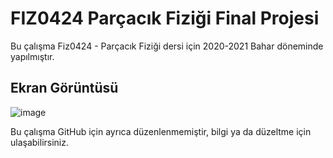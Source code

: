# FIZ0424 Parçacık Fiziği Final Projesi
Bu çalışma Fiz0424 - Parçacık Fiziği dersi için 2020-2021 Bahar döneminde yapılmıştır.

## Ekran Görüntüsü
![image](https://user-images.githubusercontent.com/85988507/183419263-5deec0d3-772b-4049-8cc7-b35beadb67f5.png)


Bu çalışma GitHub için ayrıca düzenlenmemiştir, bilgi ya da düzeltme için ulaşabilirsiniz.
